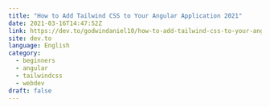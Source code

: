 ```yaml
---
title: "How to Add Tailwind CSS to Your Angular Application 2021"
date: 2021-03-16T14:47:52Z
link: https://dev.to/godwindaniel10/how-to-add-tailwind-css-to-your-angular-application-2021-32gj?utm_medium=RSS&utm_source=news.12bit.vn
site: dev.to
language: English
category:
  - beginners
  - angular
  - tailwindcss
  - webdev
draft: false
---
```

